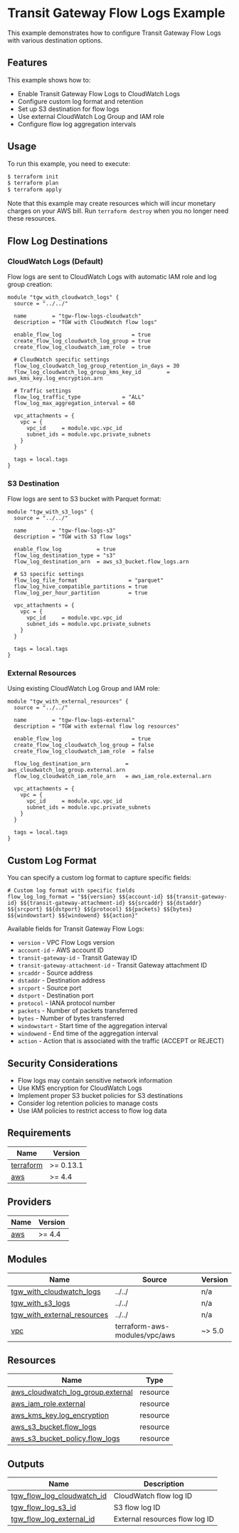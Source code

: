 # Transit Gateway Flow Logs Example

This example demonstrates how to configure Transit Gateway Flow Logs with various destination options.

## Features

This example shows how to:

- Enable Transit Gateway Flow Logs to CloudWatch Logs
- Configure custom log format and retention
- Set up S3 destination for flow logs
- Use external CloudWatch Log Group and IAM role
- Configure flow log aggregation intervals

## Usage

To run this example, you need to execute:

```bash
$ terraform init
$ terraform plan
$ terraform apply
```

Note that this example may create resources which will incur monetary charges on your AWS bill. Run `terraform destroy` when you no longer need these resources.

## Flow Log Destinations

### CloudWatch Logs (Default)

Flow logs are sent to CloudWatch Logs with automatic IAM role and log group creation:

```hcl
module "tgw_with_cloudwatch_logs" {
  source = "../../"

  name        = "tgw-flow-logs-cloudwatch"
  description = "TGW with CloudWatch flow logs"

  enable_flow_log                      = true
  create_flow_log_cloudwatch_log_group = true
  create_flow_log_cloudwatch_iam_role  = true

  # CloudWatch specific settings
  flow_log_cloudwatch_log_group_retention_in_days = 30
  flow_log_cloudwatch_log_group_kms_key_id        = aws_kms_key.log_encryption.arn
  
  # Traffic settings
  flow_log_traffic_type             = "ALL"
  flow_log_max_aggregation_interval = 60

  vpc_attachments = {
    vpc = {
      vpc_id     = module.vpc.vpc_id
      subnet_ids = module.vpc.private_subnets
    }
  }

  tags = local.tags
}
```

### S3 Destination

Flow logs are sent to S3 bucket with Parquet format:

```hcl
module "tgw_with_s3_logs" {
  source = "../../"

  name        = "tgw-flow-logs-s3"
  description = "TGW with S3 flow logs"

  enable_flow_log           = true
  flow_log_destination_type = "s3"
  flow_log_destination_arn  = aws_s3_bucket.flow_logs.arn

  # S3 specific settings
  flow_log_file_format                = "parquet"
  flow_log_hive_compatible_partitions = true
  flow_log_per_hour_partition         = true

  vpc_attachments = {
    vpc = {
      vpc_id     = module.vpc.vpc_id
      subnet_ids = module.vpc.private_subnets
    }
  }

  tags = local.tags
}
```

### External Resources

Using existing CloudWatch Log Group and IAM role:

```hcl
module "tgw_with_external_resources" {
  source = "../../"

  name        = "tgw-flow-logs-external"
  description = "TGW with external flow log resources"

  enable_flow_log                      = true
  create_flow_log_cloudwatch_log_group = false
  create_flow_log_cloudwatch_iam_role  = false

  flow_log_destination_arn           = aws_cloudwatch_log_group.external.arn
  flow_log_cloudwatch_iam_role_arn   = aws_iam_role.external.arn

  vpc_attachments = {
    vpc = {
      vpc_id     = module.vpc.vpc_id
      subnet_ids = module.vpc.private_subnets
    }
  }

  tags = local.tags
}
```

## Custom Log Format

You can specify a custom log format to capture specific fields:

```hcl
# Custom log format with specific fields
flow_log_log_format = "$${version} $${account-id} $${transit-gateway-id} $${transit-gateway-attachment-id} $${srcaddr} $${dstaddr} $${srcport} $${dstport} $${protocol} $${packets} $${bytes} $${windowstart} $${windowend} $${action}"
```

Available fields for Transit Gateway Flow Logs:
- `version` - VPC Flow Logs version
- `account-id` - AWS account ID
- `transit-gateway-id` - Transit Gateway ID
- `transit-gateway-attachment-id` - Transit Gateway attachment ID
- `srcaddr` - Source address
- `dstaddr` - Destination address
- `srcport` - Source port
- `dstport` - Destination port
- `protocol` - IANA protocol number
- `packets` - Number of packets transferred
- `bytes` - Number of bytes transferred
- `windowstart` - Start time of the aggregation interval
- `windowend` - End time of the aggregation interval
- `action` - Action that is associated with the traffic (ACCEPT or REJECT)

## Security Considerations

- Flow logs may contain sensitive network information
- Use KMS encryption for CloudWatch Logs
- Implement proper S3 bucket policies for S3 destinations
- Consider log retention policies to manage costs
- Use IAM policies to restrict access to flow log data

## Requirements

| Name | Version |
|------|---------|
| <a name="requirement_terraform"></a> [terraform](#requirement\_terraform) | >= 0.13.1 |
| <a name="requirement_aws"></a> [aws](#requirement\_aws) | >= 4.4 |

## Providers

| Name | Version |
|------|---------|
| <a name="provider_aws"></a> [aws](#provider\_aws) | >= 4.4 |

## Modules

| Name | Source | Version |
|------|--------|---------|
| <a name="module_tgw_with_cloudwatch_logs"></a> [tgw\_with\_cloudwatch\_logs](#module\_tgw\_with\_cloudwatch\_logs) | ../../ | n/a |
| <a name="module_tgw_with_s3_logs"></a> [tgw\_with\_s3\_logs](#module\_tgw\_with\_s3\_logs) | ../../ | n/a |
| <a name="module_tgw_with_external_resources"></a> [tgw\_with\_external\_resources](#module\_tgw\_with\_external\_resources) | ../../ | n/a |
| <a name="module_vpc"></a> [vpc](#module\_vpc) | terraform-aws-modules/vpc/aws | ~> 5.0 |

## Resources

| Name | Type |
|------|------|
| [aws_cloudwatch_log_group.external](https://registry.terraform.io/providers/hashicorp/aws/latest/docs/resources/cloudwatch_log_group) | resource |
| [aws_iam_role.external](https://registry.terraform.io/providers/hashicorp/aws/latest/docs/resources/iam_role) | resource |
| [aws_kms_key.log_encryption](https://registry.terraform.io/providers/hashicorp/aws/latest/docs/resources/kms_key) | resource |
| [aws_s3_bucket.flow_logs](https://registry.terraform.io/providers/hashicorp/aws/latest/docs/resources/s3_bucket) | resource |
| [aws_s3_bucket_policy.flow_logs](https://registry.terraform.io/providers/hashicorp/aws/latest/docs/resources/s3_bucket_policy) | resource |

## Outputs

| Name | Description |
|------|-------------|
| <a name="output_tgw_flow_log_cloudwatch_id"></a> [tgw\_flow\_log\_cloudwatch\_id](#output\_tgw\_flow\_log\_cloudwatch\_id) | CloudWatch flow log ID |
| <a name="output_tgw_flow_log_s3_id"></a> [tgw\_flow\_log\_s3\_id](#output\_tgw\_flow\_log\_s3\_id) | S3 flow log ID |
| <a name="output_tgw_flow_log_external_id"></a> [tgw\_flow\_log\_external\_id](#output\_tgw\_flow\_log\_external\_id) | External resources flow log ID |